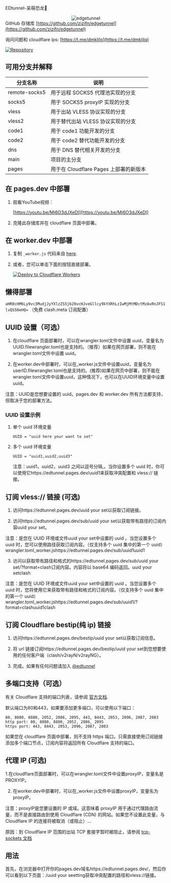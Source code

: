 EDtunnel-呆萌恐龙🦖
<p align="center"> 
<img src="https://tc-1303817403.cos.ap-chengdu.myqcloud.com/2024/06/23/667700fe51ffa.png" alt="edgetunnel" style="margin-bottom: -50px;">
</p>

GitHub 存储库 [https://github.com/zizifn/edgetunnel](https://github.com/zizifn/edgetunnel)

询问问题和 cloudflare ips: [https://t.me/dmkljlq](https://t.me/dmkljlq)

[![Repository](https://img.shields.io/badge/View%20on-GitHub-blue.svg)](https://github.com/zizifn/edgetunnel)

## 可用分支并解释

| 分支名称 | 说明 |
| ------------- | ---------------------------- |
| remote-socks5 | 用于远程 SOCKS5 代理池实现的分支 |
| socks5 | 用于 SOCKS5 proxyIP 实现的分支 |
| vless | 用于出站 VLESS 协议实现的分支 |
| vless2 | 用于替代出站 VLESS 协议实现的分支 |
| code1 | 用于 code1 功能开发的分支 |
| code2 | 用于 code2 替代功能开发的分支 |
| dns | 用于 DNS 替代相关开发的分支 |
| main | 项目的主分支 |
| pages | 用于在 Cloudflare Pages 上部署的新版本 |

## 在 pages.dev 中部署

1. 观看YouTube视频：

   [https://youtu.be/Mi6O3dJXeDI](https://youtu.be/Mi6O3dJXeDI)

2. 克隆此存储库并在 cloudflare 页面中部署。

## 在 worker.dev 中部署

1. 复制 `_worker.js` 代码来自 [here](https://github.com/OuyJay/EDtunnel/blob/main/_worker.js).

2. 或者，您可以单击下面的按钮直接部署。

   [![Deploy to Cloudflare Workers](https://deploy.workers.cloudflare.com/button)](https://deploy.workers.cloudflare.com/?url=https://github.com/OuyJay/EDtunnel)

## 懒得部署

`aHR0cHM6Ly9vc3MudjJyYXlzZS5jb20vcHJveGllcy9kYXRhLzIwMjMtMDctMzAvRnJFS1lvQS50eHQ=` （免费 clash.meta 订阅配置）

## UUID 设置（可选）

1. 在cloudflare 页面部署时，可以在wrangler.toml文件中设置 uuid，变量名为UUID.filewrangler.toml也是支持的。（推荐）如果在网页部署，则不能在wrangler.toml文件中设置 uuid。

2. 在worker.dev中部署时，可以在_worker.js文件中设置uuid，变量名为userID.filewrangler.toml也是支持的。(推荐)如果在网页中部署，则不能在wrangler.toml文件中设置uuid，这种情况下，也可以在UUID环境变量中设置uuid。

注意：UUID是您想要设置的 uuid。pages.dev 和 worker.dev 所有方法都支持，但取决于您的部署方法。


### UUID 设置示例

1. 单个 uuid 环境变量

   ```.environment
   UUID = "uuid here your want to set"
   ```

2. 多个 uuid 环境变量

   ```.environment
   UUID = "uuid1,uuid2,uuid3"
   ```

   注意：uuid1，uuid2，uuid3 之间以逗号分隔,。当你设置多个 uuid 时，你可以使用它https://edtunnel.pages.dev/uuid1来获取冲突配置和 vless:// 链接。

## 订阅 vless:// 链接 (可选)

1. 访问https://edtunnel.pages.dev/uuid your set以获取订阅链接。

2. 访问https://edtunnel.pages.dev/sub/uuid your set以获取带有路径的订阅内容uuid your set。

注意：是您在 UUID 环境或文件uuid your set中设置的 uuid 。当您设置多个 uuid 时，您可以使用路径获取订阅内容。（仅支持多个 uuid 集中的第一个 uuid）wrangler.toml_worker.jshttps://edtunnel.pages.dev/sub/uuid1uuid1

3. 访问以获取带有路径和格式的https://edtunnel.pages.dev/sub/uuid your set/?format=clash订阅内容。内容将以 base64 编码返回。uuid your setclash

注意：是您在 UUID 环境或文件uuid your set中设置的 uuid 。当您设置多个 uuid 时，您将使用它来获取带有路径和格式的订阅内容。（仅支持多个 uuid 集中的第一个 uuid）wrangler.toml_worker.jshttps://edtunnel.pages.dev/sub/uuid1/?format=clashuuid1clash

## 订阅 Cloudflare bestip(纯 ip) 链接

1. 访问https://edtunnel.pages.dev/bestip/uuid your set以获取订阅信息。

2. 将 url 链接订阅https://edtunnel.pages.dev/bestip/uuid your set到您想要使用的任何客户端（clash/v2rayN/v2rayNG）。

3. 完成。如果有任何问题请加入 [@edtunnel](https://t.me/dmkljlq)

## 多端口支持（可选）

   <!-- let portArray_http = [80, 8080, 8880, 2052, 2086, 2095];
	let portArray_https = [443, 8443, 2053, 2096, 2087, 2083]; -->

有关 Cloudflare 支持的端口列表，请参阅 [官方文档](https://developers.cloudflare.com/cloudflare-one/connections/connect-apps/ports).

默认端口为80和443，如果要添加更多端口，可以使用以下端口：

```text
80, 8080, 8880, 2052, 2086, 2095, 443, 8443, 2053, 2096, 2087, 2083
http port: 80, 8080, 8880, 2052, 2086, 2095
https port: 443, 8443, 2053, 2096, 2087, 2083
```

如果您在 cloudflare 页面中部署，则不支持 https 端口。只需直接使用订阅链接添加多个端口节点，订阅内容将返回所有 Cloudflare 支持的端口。

## 代理 IP (可选)

1.在cloudflare页面部署时，可以在wrangler.toml文件中设置proxyIP，变量名是PROXYIP。

2. 在worker.dev中部署时，可以在_worker.js文件中设置proxyIP，变量名为proxyIP。

注意：proxyIP是您要设置的 IP 或域。这意味着 proxyIP 用于通过代理路由流量，而不是直接路由到使用 Cloudflare (CDN) 的网站。如果您不设置此变量，与 Cloudflare IP 的连接将被取消（或阻止）...

原因：到 Cloudflare IP 范围的出站 TCP 套接字暂时被阻止，请参阅 [tcp-sockets 文档](https://developers.cloudflare.com/workers/runtime-apis/tcp-sockets/#considerations)

## 用法

首先，在浏览器中打开你的pages.dev域名https://edtunnel.pages.dev/，然后你可以看到以下页面：/uuid your seetting获取冲突配置的路径和vless://链接。
